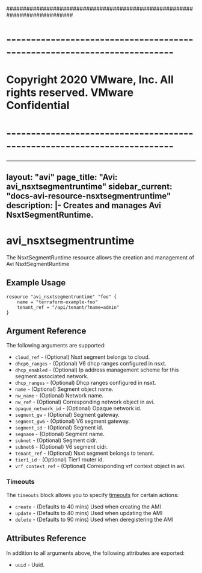 ############################################################################
# ------------------------------------------------------------------------
# Copyright 2020 VMware, Inc.  All rights reserved. VMware Confidential
# ------------------------------------------------------------------------
###

---
layout: "avi"
page_title: "Avi: avi_nsxtsegmentruntime"
sidebar_current: "docs-avi-resource-nsxtsegmentruntime"
description: |-
  Creates and manages Avi NsxtSegmentRuntime.
---

# avi_nsxtsegmentruntime

The NsxtSegmentRuntime resource allows the creation and management of Avi NsxtSegmentRuntime

## Example Usage

```hcl
resource "avi_nsxtsegmentruntime" "foo" {
    name = "terraform-example-foo"
    tenant_ref = "/api/tenant/?name=admin"
}
```

## Argument Reference

The following arguments are supported:

* `cloud_ref` - (Optional) Nsxt segment belongs to cloud.
* `dhcp6_ranges` - (Optional) V6 dhcp ranges configured in nsxt.
* `dhcp_enabled` - (Optional) Ip address management scheme for this segment associated network.
* `dhcp_ranges` - (Optional) Dhcp ranges configured in nsxt.
* `name` - (Optional) Segment object name.
* `nw_name` - (Optional) Network name.
* `nw_ref` - (Optional) Corresponding network object in avi.
* `opaque_network_id` - (Optional) Opaque network id.
* `segment_gw` - (Optional) Segment gateway.
* `segment_gw6` - (Optional) V6 segment gateway.
* `segment_id` - (Optional) Segment id.
* `segname` - (Optional) Segment name.
* `subnet` - (Optional) Segment cidr.
* `subnet6` - (Optional) V6 segment cidr.
* `tenant_ref` - (Optional) Nsxt segment belongs to tenant.
* `tier1_id` - (Optional) Tier1 router id.
* `vrf_context_ref` - (Optional) Corresponding vrf context object in avi.


### Timeouts

The `timeouts` block allows you to specify [timeouts](https://www.terraform.io/docs/configuration/resources.html#timeouts) for certain actions:

* `create` - (Defaults to 40 mins) Used when creating the AMI
* `update` - (Defaults to 40 mins) Used when updating the AMI
* `delete` - (Defaults to 90 mins) Used when deregistering the AMI

## Attributes Reference

In addition to all arguments above, the following attributes are exported:

* `uuid` -  Uuid.

